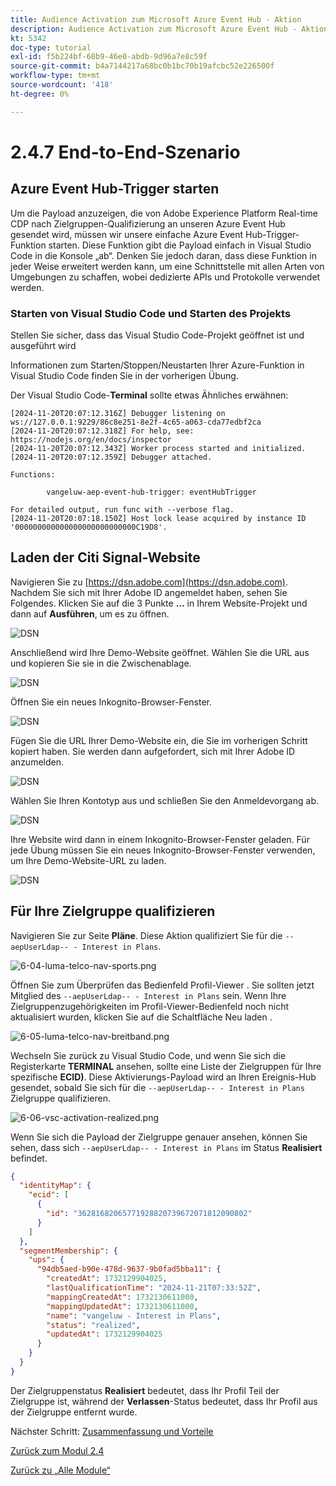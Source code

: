 ```yaml
---
title: Audience Activation zum Microsoft Azure Event Hub - Aktion
description: Audience Activation zum Microsoft Azure Event Hub - Aktion
kt: 5342
doc-type: tutorial
exl-id: f5b224bf-60b9-46e0-abdb-9d96a7e8c59f
source-git-commit: b4a7144217a68bc0b1bc70b19afcbc52e226500f
workflow-type: tm+mt
source-wordcount: '418'
ht-degree: 0%

---
```


# 2.4.7 End-to-End-Szenario

## Azure Event Hub-Trigger starten

Um die Payload anzuzeigen, die von Adobe Experience Platform Real-time CDP nach Zielgruppen-Qualifizierung an unseren Azure Event Hub gesendet wird, müssen wir unsere einfache Azure Event Hub-Trigger-Funktion starten. Diese Funktion gibt die Payload einfach in Visual Studio Code in die Konsole „ab“. Denken Sie jedoch daran, dass diese Funktion in jeder Weise erweitert werden kann, um eine Schnittstelle mit allen Arten von Umgebungen zu schaffen, wobei dedizierte APIs und Protokolle verwendet werden.

### Starten von Visual Studio Code und Starten des Projekts

Stellen Sie sicher, dass das Visual Studio Code-Projekt geöffnet ist und ausgeführt wird

Informationen zum Starten/Stoppen/Neustarten Ihrer Azure-Funktion in Visual Studio Code finden Sie in der vorherigen Übung.

Der Visual Studio Code-**Terminal** sollte etwas Ähnliches erwähnen:

```code
[2024-11-20T20:07:12.316Z] Debugger listening on ws://127.0.0.1:9229/86c8e251-8e2f-4c65-a063-cda77edbf2ca
[2024-11-20T20:07:12.318Z] For help, see: https://nodejs.org/en/docs/inspector
[2024-11-20T20:07:12.343Z] Worker process started and initialized.
[2024-11-20T20:07:12.359Z] Debugger attached.

Functions:

        vangeluw-aep-event-hub-trigger: eventHubTrigger

For detailed output, run func with --verbose flag.
[2024-11-20T20:07:18.150Z] Host lock lease acquired by instance ID '000000000000000000000000000C19D8'.
```

## Laden der Citi Signal-Website

Navigieren Sie zu [https://dsn.adobe.com](https://dsn.adobe.com). Nachdem Sie sich mit Ihrer Adobe ID angemeldet haben, sehen Sie Folgendes. Klicken Sie auf die 3 Punkte **…** in Ihrem Website-Projekt und dann auf **Ausführen**, um es zu öffnen.

![DSN](./../../datacollection/module1.1/images/web8.png)

Anschließend wird Ihre Demo-Website geöffnet. Wählen Sie die URL aus und kopieren Sie sie in die Zwischenablage.

![DSN](../../gettingstarted/gettingstarted/images/web3.png)

Öffnen Sie ein neues Inkognito-Browser-Fenster.

![DSN](../../gettingstarted/gettingstarted/images/web4.png)

Fügen Sie die URL Ihrer Demo-Website ein, die Sie im vorherigen Schritt kopiert haben. Sie werden dann aufgefordert, sich mit Ihrer Adobe ID anzumelden.

![DSN](../../gettingstarted/gettingstarted/images/web5.png)

Wählen Sie Ihren Kontotyp aus und schließen Sie den Anmeldevorgang ab.

![DSN](../../gettingstarted/gettingstarted/images/web6.png)

Ihre Website wird dann in einem Inkognito-Browser-Fenster geladen. Für jede Übung müssen Sie ein neues Inkognito-Browser-Fenster verwenden, um Ihre Demo-Website-URL zu laden.

![DSN](../../gettingstarted/gettingstarted/images/web7.png)

## Für Ihre Zielgruppe qualifizieren

Navigieren Sie zur Seite **Pläne**. Diese Aktion qualifiziert Sie für die `--aepUserLdap-- - Interest in Plans`.

![6-04-luma-telco-nav-sports.png](./images/cs1.png)

Öffnen Sie zum Überprüfen das Bedienfeld Profil-Viewer . Sie sollten jetzt Mitglied des `--aepUserLdap-- - Interest in Plans` sein. Wenn Ihre Zielgruppenzugehörigkeiten im Profil-Viewer-Bedienfeld noch nicht aktualisiert wurden, klicken Sie auf die Schaltfläche Neu laden .

![6-05-luma-telco-nav-breitband.png](./images/cs2.png)

Wechseln Sie zurück zu Visual Studio Code, und wenn Sie sich die Registerkarte **TERMINAL** ansehen, sollte eine Liste der Zielgruppen für Ihre spezifische **ECID)**. Diese Aktivierungs-Payload wird an Ihren Ereignis-Hub gesendet, sobald Sie sich für die `--aepUserLdap-- - Interest in Plans` Zielgruppe qualifizieren.

![6-06-vsc-activation-realized.png](./images/cs3.png)

Wenn Sie sich die Payload der Zielgruppe genauer ansehen, können Sie sehen, dass sich `--aepUserLdap-- - Interest in Plans` im Status **Realisiert** befindet.

```json
{
  "identityMap": {
    "ecid": [
      {
        "id": "36281682065771928820739672071812090802"
      }
    ]
  },
  "segmentMembership": {
    "ups": {
      "94db5aed-b90e-478d-9637-9b0fad5bba11": {
        "createdAt": 1732129904025,
        "lastQualificationTime": "2024-11-21T07:33:52Z",
        "mappingCreatedAt": 1732130611000,
        "mappingUpdatedAt": 1732130611000,
        "name": "vangeluw - Interest in Plans",
        "status": "realized",
        "updatedAt": 1732129904025
      }
    }
  }
}
```

Der Zielgruppenstatus **Realisiert** bedeutet, dass Ihr Profil Teil der Zielgruppe ist, während der **Verlassen**-Status bedeutet, dass Ihr Profil aus der Zielgruppe entfernt wurde.

Nächster Schritt: [Zusammenfassung und Vorteile](./summary.md)

[Zurück zum Modul 2.4](./segment-activation-microsoft-azure-eventhub.md)

[Zurück zu „Alle Module“](./../../../overview.md)
